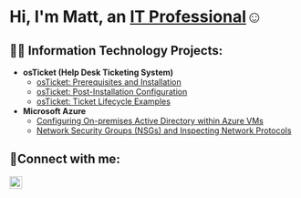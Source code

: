 <h1>Hi, I'm Matt, an <a href="https://linkedin.com/in/mattnelson31">IT Professional</a>☺</h1>

<h2>👨‍💻 Information Technology Projects:</h2>

- <b>osTicket (Help Desk Ticketing System)</b>
  - [osTicket: Prerequisites and Installation](https://github.com/mnelson3119/osticket-prereqs)
  - [osTicket: Post-Installation Configuration](https://github.com/mnelson3119/osTicket-Post-Install-Configuration)
  - [osTicket: Ticket Lifecycle Examples](https://github.com/mnelson3119/osTicket-Lifecycle-Examples)
- <b>Microsoft Azure</b>
  - [Configuring On-premises Active Directory within Azure VMs](https://github.com/mnelson3119/Configuring-On-premises-Active-Directory-within-Azure-VMs)
  - [Network Security Groups (NSGs) and Inspecting Network Protocols](https://github.com/mnelson3119/Network-Security-Groups-and-Inspecting-Network-Protocols)

<h2>🤳Connect with me:</h2>

[<img align="left" alt="Josh | LinkedIn" width="22px" src="https://cdn.jsdelivr.net/npm/simple-icons@v3/icons/linkedin.svg" />][linkedin]


[linkedin]: https://linkedin.com/in/Josh
